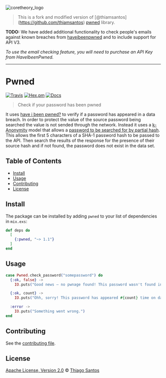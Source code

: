 ![coretheory_logo](https://www.dropbox.com/s/6xw69d7isj5kia2/Logo_Color.png?dl=0)

> This is a fork and modified version of [@thiamsantos] (https://github.com/thiamsantos) [pwned](https://github.com/thiamsantos/pwned) library.

**TODO:** We have added additional functionality to check people's emails against known breaches from [haveibeenpwned](https://haveibeenpwned.com) and to include support for API V3.

_To use the email checking feature, you will need to purchase an API Key from HaveIbeenPwned._
***

# Pwned

[![Travis](https://img.shields.io/travis/thiamsantos/pwned.svg)](https://travis-ci.org/thiamsantos/pwned)
[![Hex.pm](https://img.shields.io/hexpm/v/pwned.svg)](https://hex.pm/packages/pwned)
[![Docs](https://img.shields.io/badge/hex-docs-green.svg)](https://hexdocs.pm/pwned)

> Check if your password has been pwned

It uses [have i been pwned?](https://haveibeenpwned.com) to verify if a password has appeared in a data breach. In order to protect the value of the source password being searched the value is not sended through the network. Instead it uses a [k-Anonymity](https://en.wikipedia.org/wiki/K-anonymity) model that allows a [password to be searched for by partial hash](https://haveibeenpwned.com/API/v2#SearchingPwnedPasswordsByRange). This allows the first 5 characters of a SHA-1 password hash to be passed to the API. Then search the results of the response for the presence of their source hash and if not found, the password does not exist in the data set.

## Table of Contents

-   [Install](#install)
-   [Usage](#usage)
-   [Contributing](#contributing)
-   [License](#license)

## Install

The package can be installed by adding `pwned` to your list of dependencies in `mix.exs`:

```elixir
def deps do
  [
    {:pwned, "~> 1.1"}
  ]
end
```

## Usage

```elixir
case Pwned.check_password("somepassword") do
  {:ok, false} ->
    IO.puts("Good news — no pwnage found! This password wasn't found in any of the Pwned Passwords loaded into Have I been pwned.")

  {:ok, count} ->
    IO.puts("Ohh, sorry! This password has appeared #{count} time on data breaches.")

  :error ->
    IO.puts("Something went wrong.")
end
```

## Contributing

See the [contributing file](CONTRIBUTING.md).

## License

[Apache License, Version 2.0](LICENSE.md) © [Thiago Santos](https://github.com/thiamsantos)

